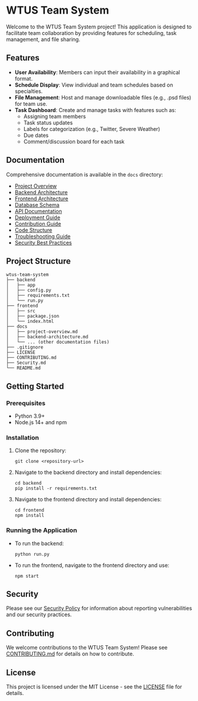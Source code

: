 # WTUS Team System

Welcome to the WTUS Team System project! This application is designed to facilitate team collaboration by providing features for scheduling, task management, and file sharing.

## Features

- **User Availability**: Members can input their availability in a graphical format.
- **Schedule Display**: View individual and team schedules based on specialties.
- **File Management**: Host and manage downloadable files (e.g., .psd files) for team use.
- **Task Dashboard**: Create and manage tasks with features such as:
  - Assigning team members
  - Task status updates
  - Labels for categorization (e.g., Twitter, Severe Weather)
  - Due dates
  - Comment/discussion board for each task

## Documentation

Comprehensive documentation is available in the `docs` directory:

- [Project Overview](docs/project-overview.md)
- [Backend Architecture](docs/backend-architecture.md)
- [Frontend Architecture](docs/frontend-architecture.md)
- [Database Schema](docs/database-schema.md)
- [API Documentation](docs/api-documentation.md)
- [Deployment Guide](docs/deployment-guide.md)
- [Contribution Guide](docs/contribution-guide.md)
- [Code Structure](docs/code-structure.md)
- [Troubleshooting Guide](docs/troubleshooting-guide.md)
- [Security Best Practices](docs/security-best-practices.md)

## Project Structure

```
wtus-team-system
├── backend
│   ├── app
│   ├── config.py
│   ├── requirements.txt
│   └── run.py
├── frontend
│   ├── src
│   ├── package.json
│   └── index.html
├── docs
│   ├── project-overview.md
│   ├── backend-architecture.md
│   └── ... (other documentation files)
├── .gitignore
├── LICENSE
├── CONTRIBUTING.md
├── Security.md
└── README.md
```

## Getting Started

### Prerequisites

- Python 3.9+
- Node.js 14+ and npm

### Installation

1. Clone the repository:
   ```
   git clone <repository-url>
   ```

2. Navigate to the backend directory and install dependencies:
   ```
   cd backend
   pip install -r requirements.txt
   ```

3. Navigate to the frontend directory and install dependencies:
   ```
   cd frontend
   npm install
   ```

### Running the Application

- To run the backend:
  ```
  python run.py
  ```

- To run the frontend, navigate to the frontend directory and use:
  ```
  npm start
  ```

## Security

Please see our [Security Policy](Security.md) for information about reporting vulnerabilities and our security practices.

## Contributing

We welcome contributions to the WTUS Team System! Please see [CONTRIBUTING.md](CONTRIBUTING.md) for details on how to contribute.

## License

This project is licensed under the MIT License - see the [LICENSE](LICENSE) file for details.
